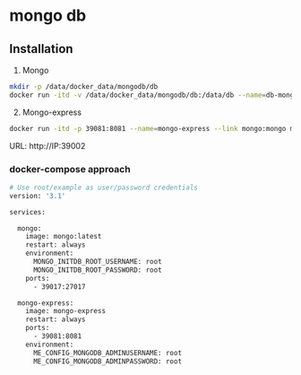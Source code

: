 # mongo db

## Installation
1. Mongo
```bash
mkdir -p /data/docker_data/mongodb/db
docker run -itd -v /data/docker_data/mongodb/db:/data/db --name=db-mongo -p 39017:27017 mongo
```
2. Mongo-express
```bash
docker run -itd -p 39081:8081 --name=mongo-express --link mongo:mongo mongo-express
```

URL: http://IP:39002

### docker-compose approach
```bash
# Use root/example as user/password credentials
version: '3.1'

services:

  mongo:
    image: mongo:latest
    restart: always
    environment:
      MONGO_INITDB_ROOT_USERNAME: root
      MONGO_INITDB_ROOT_PASSWORD: root
    ports:
      - 39017:27017

  mongo-express:
    image: mongo-express
    restart: always
    ports:
      - 39081:8081
    environment:
      ME_CONFIG_MONGODB_ADMINUSERNAME: root
      ME_CONFIG_MONGODB_ADMINPASSWORD: root

```